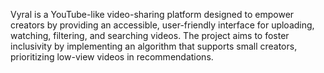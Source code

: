 Vyral is a YouTube-like video-sharing platform designed to empower creators by providing an accessible, user-friendly interface for uploading, watching, filtering, and searching videos. The project aims to foster inclusivity by implementing an algorithm that supports small creators, prioritizing low-view videos in recommendations.

